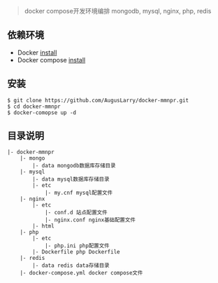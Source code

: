 > docker compose开发环境编排
> mongodb, mysql, nginx, php, redis

## 依赖环境

- Docker [install](https://www.docker.com/community-edition#/download)
- Docker compose [install](https://docs.docker.com/compose/install/)

## 安装
```shell
$ git clone https://github.com/AugusLarry/docker-mmnpr.git
$ cd docker-mmnpr
$ docker-comopse up -d
```

## 目录说明
```shell
|- docker-mmnpr
    |- mongo
        |- data mongodb数据库存储目录
    |- mysql
        |- data mysql数据库存储目录
        |- etc
            |- my.cnf mysql配置文件
    |- nginx
        |- etc
            |- conf.d 站点配置文件
            |- nginx.conf nginx基础配置文件
        |- html
    |- php
        |- etc
            |- php.ini php配置文件
        |- Dockerfile php Dockerfile
    |- redis
        |- data redis data存储目录
    |- docker-compose.yml docker compose文件
```